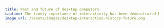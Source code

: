 ```yaml
---
title: Past and future of desktop computers
caption: The timely importance of interactivity has been demonstrated by the rapid and significant evolution of computer technology, which had only a small impact on the actual interaction with humans.
image_url: /assets/images/desktop-interaction-history-future.png
---
```


